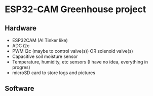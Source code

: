 # ESP32-CAM Greenhouse project

## Hardware
 - ESP32CAM (AI Tinker like)
 - ADC i2c
 - PWM i2c (maybe to control valve(s)) OR solenoid valve(s)
 - Capacitive soil moisture sensor
 - Temperature, humidity, etc sensors (I have no idea, everything in progres)
 - microSD card to store logs and pictures

## Software
